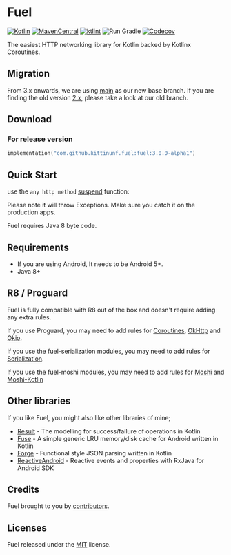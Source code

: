 # Fuel

[![Kotlin](https://img.shields.io/badge/Kotlin-1.9.0-blue.svg)](http://kotlinlang.org)
[![MavenCentral](https://maven-badges.herokuapp.com/maven-central/com.github.kittinunf.fuel/fuel-jvm/badge.svg)](https://search.maven.org/search?q=com.github.kittinunf.fuel)
[![ktlint](https://img.shields.io/badge/code%20style-%E2%9D%A4-FF4081.svg)](https://ktlint.github.io)
![Run Gradle](https://github.com/kittinunf/fuel/workflows/Run%20Gradle/badge.svg?branch=main)
[![Codecov](https://codecov.io/github/kittinunf/fuel/coverage.svg?branch=main)](https://codecov.io/gh/kittinunf/fuel/branch/main)

The easiest HTTP networking library for Kotlin backed by Kotlinx Coroutines.

## Migration
From 3.x onwards, we are using [main](https://github.com/kittinunf/fuel/tree/main) as our new base branch. If you are finding the old version [2.x](https://github.com/kittinunf/fuel/tree/2.x), please take a look at our old branch.

## Download

### For release version
```kotlin
implementation("com.github.kittinunf.fuel:fuel:3.0.0-alpha1")
```

## Quick Start

use the `any http method` [suspend](https://kotlinlang.org/docs/reference/coroutines/basics.html) function:


Please note it will throw Exceptions. Make sure you catch it on the production apps.

Fuel requires Java 8 byte code.

## Requirements
- If you are using Android, It needs to be Android 5+.
- Java 8+

## R8 / Proguard

Fuel is fully compatible with R8 out of the box and doesn't require adding any extra rules.

If you use Proguard, you may need to add rules for [Coroutines](https://github.com/Kotlin/kotlinx.coroutines/blob/master/kotlinx-coroutines-core/jvm/resources/META-INF/proguard/coroutines.pro), [OkHttp](https://github.com/square/okhttp/blob/master/okhttp/src/main/resources/META-INF/proguard/okhttp3.pro) and [Okio](https://github.com/square/okio/blob/master/okio/src/jvmMain/resources/META-INF/proguard/okio.pro).

If you use the fuel-serialization modules, you may need to add rules for [Serialization](https://github.com/Kotlin/kotlinx.serialization#androidjvm).

If you use the fuel-moshi modules, you may need to add rules for [Moshi](https://github.com/square/moshi/blob/master/moshi/src/main/resources/META-INF/proguard/moshi.pro) and [Moshi-Kotlin](https://github.com/square/moshi/blob/master/kotlin/reflect/src/main/resources/META-INF/proguard/moshi-kotlin.pro)

## Other libraries

If you like Fuel, you might also like other libraries of mine;
* [Result](https://github.com/kittinunf/Result) - The modelling for success/failure of operations in Kotlin
* [Fuse](https://github.com/kittinunf/Fuse) - A simple generic LRU memory/disk cache for Android written in Kotlin
* [Forge](https://github.com/kittinunf/Forge) - Functional style JSON parsing written in Kotlin
* [ReactiveAndroid](https://github.com/kittinunf/ReactiveAndroid) - Reactive events and properties with RxJava for Android SDK

## Credits

Fuel brought to you by [contributors](https://github.com/kittinunf/Fuel/graphs/contributors).

## Licenses

Fuel released under the [MIT](https://opensource.org/licenses/MIT) license.
